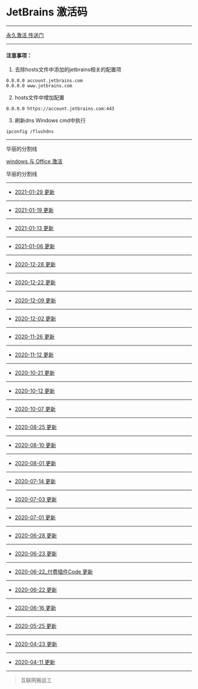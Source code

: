 # JetBrains 激活码

------

[永久激活 传送门](creak/README.md)

------


#### 注意事项：

1. 去除hosts文件中添加的jetbrains相关的配置项
```ssh
0.0.0.0 account.jetbrains.com
0.0.0.0 www.jetbrains.com
```
2. hosts文件中增加配置
```ssh
0.0.0.0 https://account.jetbrains.com:443
```
3. 刷新dns
Windows cmd中执行
```ssh
ipconfig /flushdns
```

------

华丽的分割线

[windows 与 Office 激活](win_office_creak/README.md)

华丽的分割线

------

- [2021-01-29 更新](licenses/2021-01-29.md)

------

- [2021-01-19 更新](licenses/2021-01-19.md)

------

- [2021-01-13 更新](licenses/2021-01-13.md)

------

- [2021-01-06 更新](licenses/2021-01-06.md)

------

- [2020-12-28 更新](licenses/2020-12-28.md)

------

- [2020-12-22 更新](licenses/2020-12-22.md)

------

- [2020-12-09 更新](licenses/2020-12-09.md)

------

- [2020-12-02 更新](licenses/2020-12-02.md)

------

- [2020-11-26 更新](licenses/2020-11-26.md)

------

- [2020-11-12 更新](licenses/2020-11-12.md)

------

- [2020-10-21 更新](licenses/2020-10-21.md)

------

- [2020-10-12 更新](licenses/2020-10-12.md)

------

- [2020-10-07 更新](licenses/2020-10-07.md)

------

- [2020-08-25 更新](licenses/2020-08-25.md)

------

- [2020-08-10 更新](licenses/2020-08-10.md)

------

- [2020-08-01 更新](licenses/2020-08-01.md)

------

- [2020-07-14 更新](licenses/2020-07-14.md)

------

- [2020-07-03 更新](licenses/2020-07-03.md)

------

- [2020-07-01 更新](licenses/2020-07-01.md)

------

- [2020-06-28 更新](licenses/2020-06-28.md)

------

- [2020-06-23 更新](licenses/2020-06-23.md)

------

- [2020-06-22_付费插件Code 更新](licenses/2020-06-22_付费插件Code.md)

------

- [2020-06-22 更新](licenses/2020-06-22.md)

------

- [2020-06-16 更新](licenses/2020-06-16.md)

------

- [2020-05-25 更新](licenses/2020-05-25.md)

------

- [2020-04-23 更新](licenses/2020-04-23.md)

------

- [2020-04-11 更新](licenses/2020-04-11.md)

------

> 互联网搬运工

